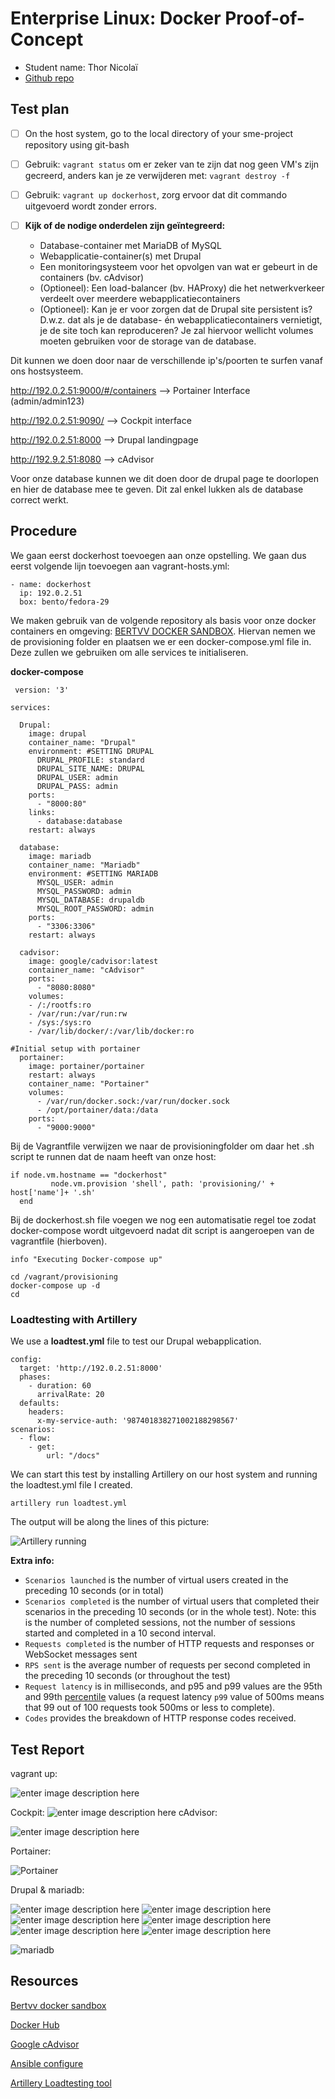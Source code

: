 # Enterprise Linux: Docker Proof-of-Concept

- Student name: Thor Nicolaï
- [Github repo](https://github.com/HoGentTIN/elnx-1819-sme-ThorNicolai/tree/solution)

## Test plan

- [ ] On the host system, go to the local directory of your sme-project repository using git-bash
- [ ] Gebruik: `vagrant status` om er zeker van te zijn dat nog geen VM's zijn gecreerd, anders kan je ze verwijderen met: `vagrant destroy -f`
- [ ] Gebruik: `vagrant up dockerhost`, zorg ervoor dat dit commando uitgevoerd wordt zonder errors.

- [ ] **Kijk of de nodige onderdelen zijn geïntegreerd:**

	 - Database-container met MariaDB of MySQL
	 - Webapplicatie-container(s) met Drupal
	-  Een monitoringsysteem voor het opvolgen van wat er gebeurt in de containers (bv. cAdvisor)
	- (Optioneel): Een load-balancer (bv. HAProxy) die het netwerkverkeer verdeelt over meerdere webapplicatiecontainers
	-  (Optioneel): Kan je er voor zorgen dat de Drupal site persistent is? D.w.z. dat als je de database- én webapplicatiecontainers vernietigt, je de site toch kan reproduceren? Je zal hiervoor wellicht volumes moeten gebruiken voor de storage van de database.

Dit kunnen we doen door naar de verschillende ip's/poorten te surfen vanaf ons hostsysteem.

http://192.0.2.51:9000/#/containers --> Portainer Interface (admin/admin123)

http://192.0.2.51:9090/ --> Cockpit interface

http://192.0.2.51:8000 --> Drupal landingpage

http://192.9.2.51:8080 --> cAdvisor

Voor onze database kunnen we dit doen door de drupal page te doorlopen en hier de database mee te geven. Dit zal enkel lukken als de database correct werkt.

## Procedure

We gaan eerst dockerhost toevoegen aan onze opstelling. We gaan dus eerst volgende lijn toevoegen aan vagrant-hosts.yml:

	- name: dockerhost
	  ip: 192.0.2.51
	  box: bento/fedora-29

We maken gebruik van de volgende repository als basis voor onze docker containers en omgeving: [BERTVV DOCKER SANDBOX](https://github.com/bertvv/docker-sandbox).
Hiervan nemen we de provisioning folder en plaatsen we er een docker-compose.yml file in. Deze zullen we gebruiken om alle services te initialiseren.

**docker-compose**

	 version: '3'

	services:

	  Drupal:
	    image: drupal
	    container_name: "Drupal"
	    environment: #SETTING DRUPAL
	      DRUPAL_PROFILE: standard
	      DRUPAL_SITE_NAME: DRUPAL
	      DRUPAL_USER: admin
	      DRUPAL_PASS: admin
	    ports:
	      - "8000:80"
	    links:
	      - database:database
	    restart: always

	  database:
	    image: mariadb
	    container_name: "Mariadb"
	    environment: #SETTING MARIADB
	      MYSQL_USER: admin
	      MYSQL_PASSWORD: admin
	      MYSQL_DATABASE: drupaldb
	      MYSQL_ROOT_PASSWORD: admin
	    ports:
	      - "3306:3306"
	    restart: always

	  cadvisor:
	    image: google/cadvisor:latest
	    container_name: "cAdvisor"
	    ports:
	      - "8080:8080"
	    volumes:
	    - /:/rootfs:ro
	    - /var/run:/var/run:rw
	    - /sys:/sys:ro
	    - /var/lib/docker/:/var/lib/docker:ro

	#Initial setup with portainer
	  portainer:
	    image: portainer/portainer
	    restart: always
	    container_name: "Portainer"
	    volumes:
	      - /var/run/docker.sock:/var/run/docker.sock
	      - /opt/portainer/data:/data
	    ports:
	      - "9000:9000"


Bij de Vagrantfile verwijzen we naar de provisioningfolder om daar het .sh script te runnen dat de naam heeft van onze host:

	if node.vm.hostname == "dockerhost"
	         node.vm.provision 'shell', path: 'provisioning/' + host['name']+ '.sh'
	  end

Bij de dockerhost.sh file voegen we nog een automatisatie regel toe zodat docker-compose wordt uitgevoerd nadat dit script is aangeroepen van de vagrantfile (hierboven).

	info "Executing Docker-compose up"

	cd /vagrant/provisioning
	docker-compose up -d
	cd



### Loadtesting with Artillery

We use a **loadtest.yml** file to test our Drupal webapplication.

    config:
	  target: 'http://192.0.2.51:8000'
	  phases:
	    - duration: 60
	      arrivalRate: 20
	  defaults:
	    headers:
	      x-my-service-auth: '987401838271002188298567'
	scenarios:
	  - flow:
	    - get:
	        url: "/docs"

We can start this test by installing Artillery on our host system and running the loadtest.yml file I created.

    artillery run loadtest.yml

The output will be along the lines of this picture:

![Artillery running](https://i.imgur.com/YjC4i2m.png)


**Extra info:**

-   `Scenarios launched` is the number of virtual users created in the preceding 10 seconds (or in total)
-   `Scenarios completed` is the number of virtual users that completed their scenarios in the preceding 10 seconds (or in the whole test). Note: this is the number of completed sessions, not the number of sessions started and completed in a 10 second interval.
-   `Requests completed` is the number of HTTP requests and responses or WebSocket messages sent
-   `RPS sent` is the average number of requests per second completed in the preceding 10 seconds (or throughout the test)
-   `Request latency` is in milliseconds, and p95 and p99 values are the 95th and 99th [percentile](https://en.wikipedia.org/wiki/Percentile) values (a request latency `p99` value of 500ms means that 99 out of 100 requests took 500ms or less to complete).
-   `Codes` provides the breakdown of HTTP response codes received.

## Test Report

vagrant up:

![enter image description here](https://i.postimg.cc/W12qhKG8/DOCKERHOST-FINAL.png)

Cockpit:
![enter image description here](https://i.postimg.cc/q7W7XZ39/COCKPIT.png)
cAdvisor:

![enter image description here](https://i.imgur.com/S1CGu5k.png)

Portainer:

![Portainer](https://i.imgur.com/lX60qH6.png)

Drupal & mariadb:

![enter image description here](https://i.postimg.cc/BbKD92q8/DRUPAL-1.png)
![enter image description here](https://i.postimg.cc/6TxZ9T3M/DRUPAL-2.png)
![enter image description here](https://i.postimg.cc/YqFz1Jmw/DRUPAL-3.png)
![enter image description here](https://i.postimg.cc/XNp8vZjq/DRUPAL-4.png)
![enter image description here](https://i.postimg.cc/y8zXnvF3/DRUPAL-5.png)
![enter image description here](https://i.postimg.cc/DfHc420g/DRUPAL-6.png)

![mariadb](https://i.imgur.com/8Q98DEr.png)

## Resources

[Bertvv docker sandbox](https://github.com/bertvv/docker-sandbox)

[Docker Hub](https://hub.docker.com/)

[Google cAdvisor](https://github.com/google/cadvisor)

[Ansible configure](https://docs.ansible.com/ansible/latest/installation_guide/intro_configuration.html)

[Artillery Loadtesting tool](https://artillery.io/docs/getting-started/#what-our-test-does)
